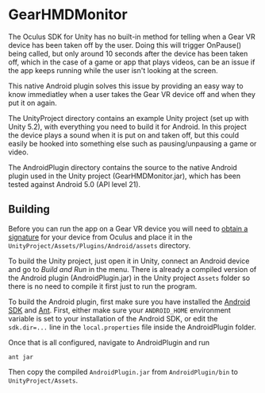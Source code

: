 # GearHMDMonitor

The Oculus SDK for Unity has no built-in method for telling when a Gear VR device has been taken off by the user. 
Doing this will trigger OnPause() being called, but only around 10 seconds after the device has been taken 
off, which in the case of a game or app that plays videos, can be an issue if the app keeps running while
the user isn't looking at the screen. 

This native Android plugin solves this issue by providing an easy way to know immediatley when a user takes
the Gear VR device off and when they put it on again.  

The UnityProject directory contains an example Unity project (set up with Unity 5.2), with everything you need to build 
it for Android. In this project the device plays a sound when it is put on and taken off, but this could easily be
hooked into something else such as pausing/unpausing a game or video.

The AndroidPlugin directory contains the source to the native Android plugin used in the 
Unity project (GearHMDMonitor.jar), which has been tested against Android 5.0 (API level 21).

## Building

Before you can run the app on a Gear VR device you will need to [obtain a signature](https://developer.oculus.com/osig/)
for your device from Oculus and place it in the `UnityProject/Assets/Plugins/Android/assets` directory. 

To build the Unity project, just open it in Unity, connect an Android device and go to *Build 
and Run* in the menu. There is already a compiled version of the Android plugin (AndroidPlugin.jar)
in the Unity project `Assets` folder so there is no need to compile it first just to run the
program.

To build the Android plugin, first make sure you have installed the 
[Android SDK](https://developer.android.com/sdk/index.html) and [Ant](http://ant.apache.org/). 
First, either make sure your `ANDROID_HOME` environment variable is set to your installation
of the Android SDK, or edit the `sdk.dir=...` line in the `local.properties` file inside 
the AndroidPlugin folder.

Once that is all configured, navigate to AndroidPlugin and run
```
ant jar
```
Then copy the compiled `AndroidPlugin.jar` from `AndroidPlugin/bin` to `UnityProject/Assets`.


